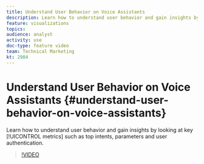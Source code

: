 ```yaml
---
title: Understand User Behavior on Voice Assistants
description: Learn how to understand user behavior and gain insights by looking at key metrics such as top intents, parameters and user authentication.
feature: visualizations
topics: 
audience: analyst
activity: use
doc-type: feature video
team: Technical Marketing
kt: 2904
---
```


# Understand User Behavior on Voice Assistants {#understand-user-behavior-on-voice-assistants}

Learn how to understand user behavior and gain insights by looking at key [!UICONTROL metrics] such as top intents, parameters and user authentication.

>[!VIDEO](https://video.tv.adobe.com/v/27227/?quality=9)
